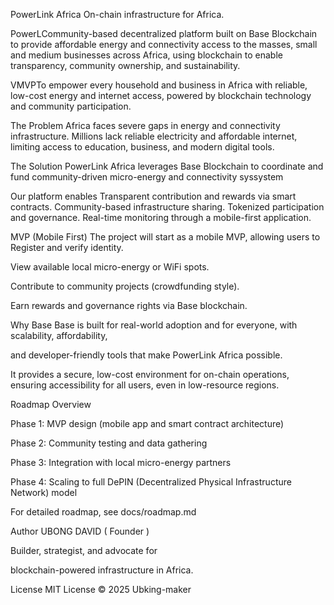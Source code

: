PowerLink Africa
On-chain infrastructure for Africa.

PowerLCommunity-based decentralized platform built on Base Blockchain to provide affordable energy and connectivity access to the masses, 
small and medium businesses across Africa, using blockchain to enable transparency, community ownership, and sustainability.

VMVPTo empower every household and business in Africa with reliable, low-cost energy and internet access, 
powered by blockchain technology and community participation.

The Problem
Africa faces severe gaps in energy and connectivity infrastructure. 
Millions lack reliable electricity and affordable internet, limiting access to education, business, and modern digital tools.

The Solution
PowerLink Africa leverages Base Blockchain to coordinate and fund 
community-driven micro-energy and connectivity syssystem


Our platform enables
Transparent contribution and rewards via smart contracts.
Community-based infrastructure sharing.
Tokenized participation and governance.
Real-time monitoring through a mobile-first application.


MVP (Mobile First)
The project will start as a mobile MVP, allowing users to
Register and verify identity.

View available local micro-energy or WiFi spots.

Contribute to community projects (crowdfunding style).

Earn rewards and governance rights via Base blockchain.


Why Base
Base is built for real-world adoption and for everyone, with scalability, affordability,

and developer-friendly tools that make 
PowerLink Africa possible.

It provides a secure, low-cost environment for on-chain operations, ensuring 
accessibility for all users, even in low-resource regions.


Roadmap Overview

Phase 1: MVP design (mobile app and smart contract architecture)

Phase 2: Community testing and data gathering

Phase 3: Integration with local micro-energy partners

Phase 4: Scaling to full DePIN (Decentralized Physical Infrastructure Network) model

For detailed roadmap, see docs/roadmap.md


Author
UBONG DAVID (  Founder )

Builder, strategist, and advocate for 

blockchain-powered infrastructure in Africa.


License
MIT License © 2025 Ubking-maker


